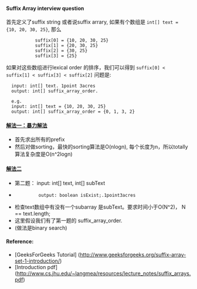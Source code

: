 #### Suffix Array interview question
首先定义了suffix string 或者说suffix arrary, 如果有个数组是 ```int[] text = {10, 20, 30, 25}```, 那么   
```
           suffix[0] = {10, 20, 30, 25}
           suffix[1] = {20, 30, 25}
           suffix[2] = {30, 25}
           suffix[3] = {25}
```
如果对这些数组进行lexical order 的排序，我们可以得到 ```suffix[0] < suffix[1] < suffix[3] < suffix[2]``` 问题是:
```     
  input: int[] text. 1point 3acres 
  output: int[] suffix_array_order. 

  e.g.
  input: int[] text = {10, 20, 30, 25}
  output: int[] suffix_array_order = {0, 1, 3, 2}
```

#### [解法一：暴力解法](http://www.geeksforgeeks.org/suffix-array-set-1-introduction/)
* 首先求出所有的prefix
* 然后对做sorting，最快的sorting算法是O(nlogn), 每个长度为n，所以totally 算法复杂度是O(n^2logn)

#### [解法二](http://algorithmsandme.com/2015/01/suffix-array/)






* 第二题： input:  int[] text, int[] subText
*              output: boolean isExist;.1point3acres
* 检查text数组中有没有一个subarray 是subText。要求时间小于O(N^2)， N == text.length;
* 这里假设我们有了第一题的 suffix_array_order.
* (做法是binary search)



#### Reference:
* [GeeksForGeeks Tutorial] (http://www.geeksforgeeks.org/suffix-array-set-1-introduction/)
* [Introduction pdf] (http://www.cs.jhu.edu/~langmea/resources/lecture_notes/suffix_arrays.pdf)
